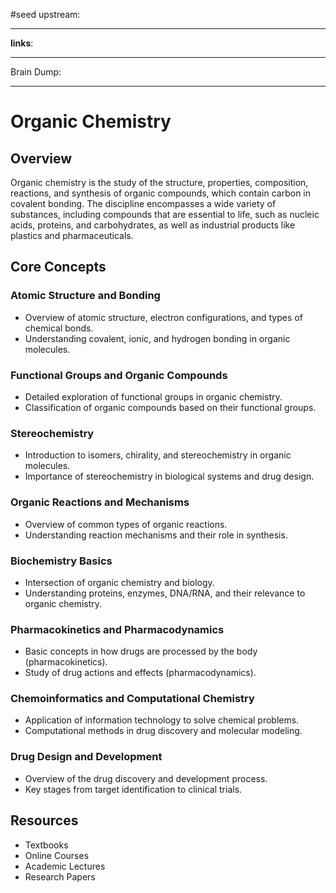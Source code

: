 #seed 
upstream:

---

**links**: 

---

Brain Dump: 

--- 
# Organic Chemistry

## Overview

Organic chemistry is the study of the structure, properties, composition, reactions, and synthesis of organic compounds, which contain carbon in covalent bonding. The discipline encompasses a wide variety of substances, including compounds that are essential to life, such as nucleic acids, proteins, and carbohydrates, as well as industrial products like plastics and pharmaceuticals.

## Core Concepts

### Atomic Structure and Bonding
- Overview of atomic structure, electron configurations, and types of chemical bonds.
- Understanding covalent, ionic, and hydrogen bonding in organic molecules.

### Functional Groups and Organic Compounds
- Detailed exploration of functional groups in organic chemistry.
- Classification of organic compounds based on their functional groups.

### Stereochemistry
- Introduction to isomers, chirality, and stereochemistry in organic molecules.
- Importance of stereochemistry in biological systems and drug design.

### Organic Reactions and Mechanisms
- Overview of common types of organic reactions.
- Understanding reaction mechanisms and their role in synthesis.

### Biochemistry Basics
- Intersection of organic chemistry and biology.
- Understanding proteins, enzymes, DNA/RNA, and their relevance to organic chemistry.

### Pharmacokinetics and Pharmacodynamics
- Basic concepts in how drugs are processed by the body (pharmacokinetics).
- Study of drug actions and effects (pharmacodynamics).

### Chemoinformatics and Computational Chemistry
- Application of information technology to solve chemical problems.
- Computational methods in drug discovery and molecular modeling.

### Drug Design and Development
- Overview of the drug discovery and development process.
- Key stages from target identification to clinical trials.

## Resources
- Textbooks
- Online Courses
- Academic Lectures
- Research Papers





